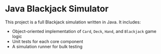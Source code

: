 # Java Blackjack Simulator

This project is a full Blackjack simulation written in Java. It includes:

- Object-oriented implementation of `Card`, `Deck`, `Hand`, and `Blackjack` game logic
- Unit tests for each core component
- A simulation runner for bulk testing